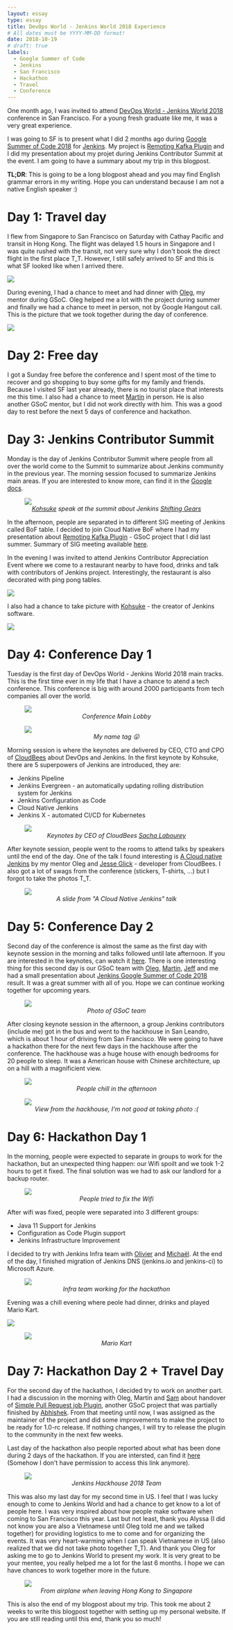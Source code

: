 ```yaml
---
layout: essay
type: essay
title: DevOps World - Jenkins World 2018 Experience
# All dates must be YYYY-MM-DD format!
date: 2018-10-19
# draft: true
labels:
  - Google Summer of Code
  - Jenkins
  - San Francisco
  - Hackathon
  - Travel
  - Conference
---
```


One month ago, I was invited to attend [DevOps World - Jenkins World 2018](https://www.cloudbees.com/devops-world/san-francisco) conference in San Francisco. For a young fresh graduate like me, it was a very great experience.

I was going to SF is to present what I did 2 months ago during [Google Summer of Code 2018](https://summerofcode.withgoogle.com/) for [Jenkins](https://github.com/jenkinsci/jenkins). My project is [Remoting Kafka Plugin](https://github.com/jenkinsci/remoting-kafka-plugin) and I did my presentation about my projet during Jenkins Contributor Summit at the event. I am going to have a summary about my trip in this blogpost.

**TL;DR**: This is going to be a long blogpost ahead and you may find English grammar errors in my writing. Hope you can understand because I am not a native English speaker :) 

# Day 1: Travel day

I flew from Singapore to San Francisco on Saturday with Cathay Pacific and transit in Hong Kong. The flight was delayed 1.5 hours in Singapore and I was quite rushed with the transit, not very sure why I don't book the direct flight in the first place T_T. However, I still safely arrived to SF and this is what SF looked like when I arrived there.

<img src="../images/IMG_20180915_185005.jpg" style="max-width:100%"/>

During evening, I had a chance to meet and had dinner with [Oleg](https://github.com/oleg-nenashev), my mentor during GSoC. Oleg helped me a lot with the project during summer and finally we had a chance to meet in person, not by Google Hangout call. This is the picture that we took together during the day of conference.

<img src="../images/IMG_20180918_181603.jpg" style="max-width:100%"/>

# Day 2: Free day

I got a Sunday free before the conference and I spent most of the time to recover and go shopping to buy some gifts for my family and friends. Because I visited SF last year already, there is no tourist place that interests me this time. I also had a chance to meet [Martin](https://github.com/martinda) in person. He is also another GSoC mentor, but I did not work directly with him. This was a good day to rest before the next 5 days of conference and hackathon.

# Day 3: Jenkins Contributor Summit

Monday is the day of Jenkins Contributor Summit where people from all over the world come to the Summit to summarize about Jenkins community in the previous year. The morning session focused to summarize Jenkins main areas. If you are interested to know more, can find it in the [Google docs](https://docs.google.com/document/d/1by_lYIwPhburTqmtTvEqek6ifc2qnqBJKyDVslGa4Kc/edit?usp=sharing).

<figure>
  <img src="../images/IMG_20180917_100720.jpg" style="max-width:100%"/>
  <figcaption><center><i><a href="https://en.wikipedia.org/wiki/Kohsuke_Kawaguchi/">Kohsuke</a> speak at the summit about Jenkins <a href="https://jenkins.io/blog/2018/08/31/shifting-gears/">Shifting Gears</a></i></center></figcaption>
</figure>

In the afternoon, people are separated in to different SIG meeting of Jenkins called BoF table. I decided to join Cloud Native BoF where I had my presentation about [Remoting Kafka Plugin](https://docs.google.com/presentation/d/1drRIDNvDKdBE-VuuLFXlWRB0NhSFr1aWrg2p8qrF3co/edit?usp=sharing) - GSoC project that I did last summer. Summary of SIG meeting available [here](https://docs.google.com/document/d/1Hw1mpXSpH8BAe2YK5SrCfFuHQLRf__KnjDBK_SbhGls/edit?usp=sharing).

In the evening I was invited to attend Jenkins Contributor Appreciation Event where we come to a restaurant nearby to have food, drinks and talk with contributors of Jenkins project. Interestingly, the restaurant is also decorated with ping pong tables.

<img src="../images/IMG_20180917_192355.jpg" style="max-width:100%"/>

I also had a chance to take picture with [Kohsuke](https://en.wikipedia.org/wiki/Kohsuke_Kawaguchi) - the creator of Jenkins software.

<img src="../images/IMG_20180917_203938.jpg" style="max-width:100%"/>

# Day 4: Conference Day 1

Tuesday is the first day of DevOps World - Jenkins World 2018 main tracks. This is the first time ever in my life that I have a chance to atend a tech conference. This conference is big with around 2000 participants from tech companies all over the world.

<figure>
  <img src="../images/IMG_20180918_080540.jpg" style="max-width:100%"/>
  <figcaption><center><i>Conference Main Lobby</i></center></figcaption>
</figure>

<figure>
  <img src="../images/IMG_20180917_221348.jpg" style="max-width:100%"/>
  <figcaption><center><i>My name tag 😛</i></center></figcaption>
</figure>

Morning session is where the keynotes are delivered by CEO, CTO and CPO of [CloudBees](https://www.cloudbees.com/) about DevOps and Jenkins. In the first keynote by Kohsuke, there are 5 superpowers of Jenkins are introduced, they are:

- Jenkins Pipeline
- Jenkins Evergreen - an automatically updating rolling distribution system for Jenkins
- Jenkins Configuration as Code
- Cloud Native Jenkins
- Jenkins X - automated CI/CD for Kubernetes 

<figure>
  <img src="../images/IMG_20180918_093815.jpg" style="max-width:100%"/>
  <figcaption><center><i>Keynotes by CEO of CloudBees <a href="https://www.cloudbees.com/team/sacha-labourey">Sacha Labourey</a></i></center></figcaption>
</figure>

After keynote session, people went to the rooms to attend talks by speakers until the end of the day. One of the talk I found interesting is [A Cloud native Jenkins](https://devopsworldjenkinsworld2018.sched.com/event/F9NT/a-cloud-native-jenkins) by my mentor Oleg and [Jesse Glick](https://github.com/jglick) - developer from CloudBees. I also got a lot of swags from the conference (stickers, T-shirts, ...) but I forgot to take the photos T_T.

<figure>
  <img src="../images/IMG_20180918_144619.jpg" style="max-width:100%"/>
  <figcaption><center><i>A slide from "A Cloud Native Jenkins" talk</i></center></figcaption>
</figure>

# Day 5: Conference Day 2

Second day of the conference is almost the same as the first day with keynote session in the morning and talks followed until late afternoon. If you are interested in the keynotes, can watch it [here](https://www.youtube.com/watch?v=1AVZ9HfXZRE). There is one interesting thing for this second day is our GSoC team with [Oleg](https://github.com/oleg-nenashev), [Martin](https://github.com/martinda), [Jeff](https://github.com/jeffpearce) and me had a small presentation about [Jenkins Google Summer of Code 2018](https://jenkins.io/projects/gsoc/) result. It was a great summer with all of you. Hope we can continue working together for upcoming years.

<figure>
  <img src="../images/IMG_20180919_131701.jpg" style="max-width:100%"/>
  <figcaption><center><i>Photo of GSoC team</i></center></figcaption>
</figure>

After closing keynote session in the afternoon, a group Jenkins contributors (include me) got in the bus and went to the hackhouse in San Leandro, which is about 1 hour of driving from San Francisco. We were going to have a hackathon there for the next few days in the hackhouse after the conference. The hackhouse was a huge house with enough bedrooms for 20 people to sleep. It was a American house with Chinese architecture, up on a hill with a magnificient view.

<figure>
  <img src="../images/IMG_20180919_200024.jpg" style="max-width:100%"/>
  <figcaption><center><i>People chill in the afternoon</i></center></figcaption>
</figure>

<figure>
  <img src="../images/IMG_20180920_184850.jpg" style="max-width:100%"/>
  <figcaption><center><i>View from the hackhouse, I'm not good at taking photo :(</i></center></figcaption>
</figure>

# Day 6: Hackathon Day 1

In the morning, people were expected to separate in groups to work for the hackathon, but an unexpected thing happen: our Wifi spoilt and we took 1-2 hours to get it fixed. The final solution was we had to ask our landlord for a backup router.

<figure>
  <img src="../images/IMG_20180920_085119.jpg" style="max-width:100%"/>
  <figcaption><center><i>People tried to fix the Wifi</i></center></figcaption>
</figure>

After wifi was fixed, people were separated into 3 different groups:

- Java 11 Support for Jenkins
- Configuration as Code Plugin support
- Jenkins Infrastructure Improvement

I decided to try with Jenkins Infra team with [Olivier](https://github.com/olblak) and [Michaël](https://github.com/mpailloncy). At the end of the day, I finished migration of Jenkins DNS (jenkins.io and jenkins-ci) to Microsoft Azure.

<figure>
  <img src="../images/infra.jpg" style="max-width:100%"/>
  <figcaption><center><i>Infra team working for the hackathon</i></center></figcaption>
</figure>

Evening was a chill evening where peole had dinner, drinks and played Mario Kart.

<img src="../images/IMG_20180920_201133.jpg" style="max-width:100%"/>

<figure>
  <img src="../images/IMG_20180920_204306.jpg" style="max-width:100%"/>
  <figcaption><center><i>Mario Kart</i></center></figcaption>
</figure>

# Day 7: Hackathon Day 2 + Travel Day

For the second day of the hackathon, I decided try to work on another part. I had a discussion in the morning with Oleg, Martin and [Sam](https://github.com/svanoort) about handover of [Simple Pull Request job Plugin](https://github.com/jenkinsci/simple-pull-request-job-plugin), another GSoC project that was partially finished by [Abhishek](https://github.com/gautamabhishek46). From that meeting until now, I was assigned as the maintainer of the project and did some improvements to make the project to be ready for 1.0-rc release. If nothing changes, I will try to release the plugin to the community in the next few weeks.

Last day of the hackathon also people reported about what has been done during 2 days of the hackathon. If you are intersted, can find it [here](https://docs.google.com/document/d/1eI3e5u4XoE1q06wILv9sDRvYh91n1JCqZ4M1njcpp_Q/edit) (Somehow I don't have permission to access this link anymore).

<figure>
  <img src="../images/DnqmhZjUUAAeQF7.jpg" style="max-width:100%"/>
  <figcaption><center><i>Jenkins Hackhouse 2018 Team</i></center></figcaption>
</figure>

This was also my last day for my second time in US. I feel that I was lucky enough to come to Jenkins World and had a chance to get know to a lot of people here. I was very inspired about how people make software when coming to San Francisco this year. Last but not least, thank you Alyssa (I did not know you are also a Vietnamese until Oleg told me and we talked together) for providing logistics to me to come and for organizing the events. It was very heart-warming when I can speak Vietnamese in US (also realized that we did not take photo together T_T). And thank you Oleg for asking me to go to Jenkins World to present my work. It is very great to be your mentee, you really helped me a lot for the last 6 months. I hope we can have chances to work together more in the future.

<figure>
  <img src="../images/IMG_20180923_085015.jpg" style="max-width:100%"/>
  <figcaption><center><i>From airplane when leaving Hong Kong to Singapore</i></center></figcaption>
</figure>

This is also the end of my blogpost about my trip. This took me about 2 weeks to write this blogpost together with setting up my personal website. If you are still reading until this end, thank you so much! 